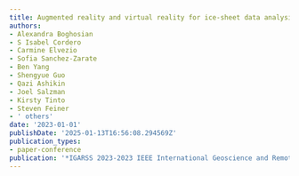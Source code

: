 ```yaml
---
title: Augmented reality and virtual reality for ice-sheet data analysis
authors:
- Alexandra Boghosian
- S Isabel Cordero
- Carmine Elvezio
- Sofia Sanchez-Zarate
- Ben Yang
- Shengyue Guo
- Qazi Ashikin
- Joel Salzman
- Kirsty Tinto
- Steven Feiner
- ' others'
date: '2023-01-01'
publishDate: '2025-01-13T16:56:08.294569Z'
publication_types:
- paper-conference
publication: '*IGARSS 2023-2023 IEEE International Geoscience and Remote Sensing Symposium*'
---
```

